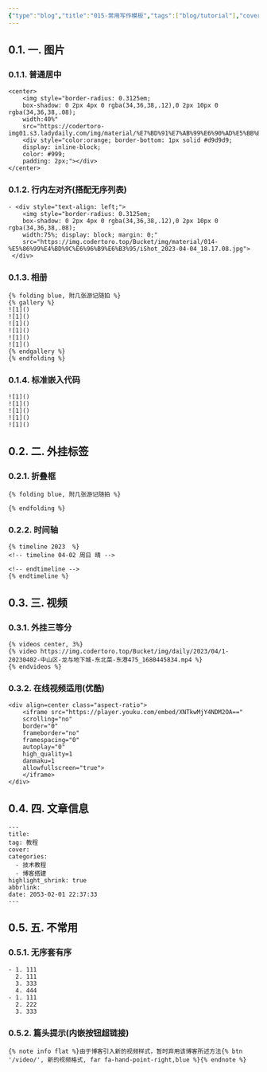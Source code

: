 ```yaml
---
{"type":"blog","title":"015-常用写作模板","tags":["blog/tutorial"],"cover":null,"categories":["技术教程","博客搭建"],"highlight_shrink":false,"toc_expand":true,"abbrlink":"70c5d4ac","establish":"2023-04-04 19:13:30","dg-publish":true,"permalink":"/blog/015/","dgPassFrontmatter":true,"noteIcon":"","created":"2025-02-21T11:01:33.133+08:00","updated":"2025-03-03T20:50:58.213+08:00"}
---
```



<!-- [toc] -->
## 0.1. 一. 图片
### 0.1.1. 普通居中
```
<center>
    <img style="border-radius: 0.3125em;
    box-shadow: 0 2px 4px 0 rgba(34,36,38,.12),0 2px 10px 0 rgba(34,36,38,.08);
    width:40%" 
    src="https://codertoro-img01.s3.ladydaily.com/img/material/%E7%BD%91%E7%AB%99%E6%90%AD%E5%BB%BA.jpg">
    <div style="color:orange; border-bottom: 1px solid #d9d9d9;
    display: inline-block;
    color: #999;
    padding: 2px;"></div>
</center>
```

### 0.1.2. 行内左对齐(搭配无序列表)
```
- <div style="text-align: left;">
    <img style="border-radius: 0.3125em;
    box-shadow: 0 2px 4px 0 rgba(34,36,38,.12),0 2px 10px 0 rgba(34,36,38,.08);
    width:75%; display: block; margin: 0;" 
    src="https://img.codertoro.top/Bucket/img/material/014-%E5%86%99%E4%BD%9C%E6%96%B9%E6%B3%95/iShot_2023-04-04_18.17.08.jpg">
 </div>
```

### 0.1.3. 相册
```
{% folding blue, 附几张游记随拍 %}
{% gallery %}
![1]()
![1]()
![1]()
![1]()
![1]()
![1]()
{% endgallery %}
{% endfolding %}
```

### 0.1.4. 标准嵌入代码
```
![1]()
![1]()
![1]()
![1]()
![1]()
```

## 0.2. 二. 外挂标签
### 0.2.1. 折叠框
```
{% folding blue, 附几张游记随拍 %}

{% endfolding %}
```
### 0.2.2. 时间轴
```
{% timeline 2023  %}
<!-- timeline 04-02 周日 晴 -->

<!-- endtimeline -->
{% endtimeline %}
```

## 0.3. 三. 视频
### 0.3.1. 外挂三等分
```
{% videos center, 3%}
{% video https://img.codertoro.top/Bucket/img/daily/2023/04/1-20230402-中山区-龙与地下城-东北菜-东港475_1680445834.mp4 %}
{% endvideos %}
```
### 0.3.2. 在线视频适用(优酷)
```
<div align=center class="aspect-ratio">
    <iframe src="https://player.youku.com/embed/XNTkwMjY4NDM2OA==" 
    scrolling="no" 
    border="0" 
    frameborder="no" 
    framespacing="0" 
    autoplay="0"
    high_quality=1
    danmaku=1 
    allowfullscreen="true"> 
    </iframe>
</div>
```

## 0.4. 四. 文章信息
```
---
title: 
tag: 教程
cover: 
categories:
  - 技术教程
  - 博客搭建
highlight_shrink: true
abbrlink: 
date: 2053-02-01 22:37:33
---
```

## 0.5. 五. 不常用
### 0.5.1. 无序套有序
```
- 1. 111
  2. 111
  3. 333
  4. 444
- 1. 111
  2. 222
  3. 333
```
### 0.5.2. 篇头提示(内嵌按钮超链接)
```
{% note info flat %}由于博客引入新的视频样式，暂时弃用该博客所述方法{% btn '/video/', 新的视频格式, far fa-hand-point-right,blue %}{% endnote %}
```